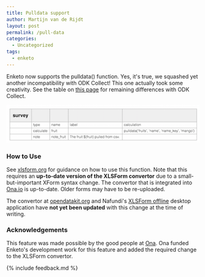 ```yaml
---
title: Pulldata support
author: Martijn van de Rijdt
layout: post
permalink: /pull-data
categories:
  - Uncategorized
tags:
  - enketo
---
```


Enketo now supports the pulldata() function. Yes, it's true, we squashed yet another incompatibility with ODK Collect! This one actually took some creativity. See the table on [this page](https://enketo.org/openrosa) for remaining differences with ODK Collect.

![Screenshot of pulldata](../files/2016/01/pulldata.png "Screenshot of pulldata")

### How to Use

See [xlsform.org](http://xlsform.org/#how-to-pull-data-from-csv) for guidance on how to use this function. Note that this requires an **up-to-date version of the XLSForm convertor** due to a small-but-important XForm syntax change. The convertor that is integrated into [Ona.io](https://ona.io) is up-to-date. Older forms may have to be re-uploaded.

The convertor at [opendatakit.org](http://opendatakit.org/xiframe) and Nafundi's [XLSForm offline](https://gumroad.com/l/xlsform-offline) desktop application have **not yet been updated** with this change at the time of writing. 

### Acknowledgements

This feature was made possible by the good people at [Ona](http://ona.io/). Ona funded Enketo's development work for this feature and added the required change to the XLSForm convertor.

{% include feedback.md %}
